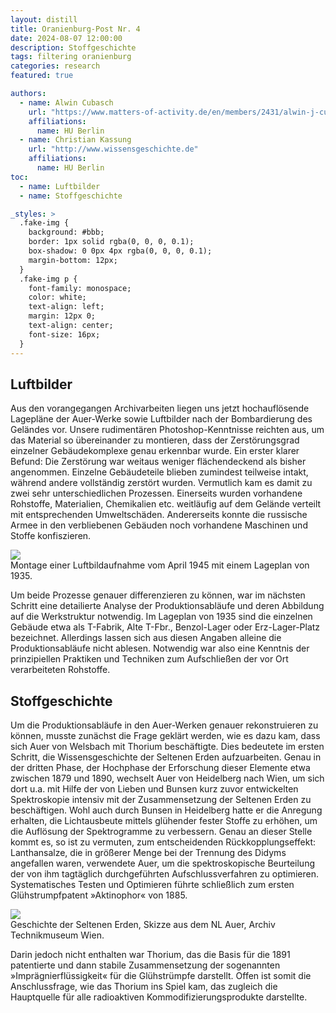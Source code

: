 ```yaml
---
layout: distill
title: Oranienburg-Post Nr. 4
date: 2024-08-07 12:00:00
description: Stoffgeschichte
tags: filtering oranienburg
categories: research 
featured: true

authors:
  - name: Alwin Cubasch
    url: "https://www.matters-of-activity.de/en/members/2431/alwin-j-cubasch"
    affiliations:
      name: HU Berlin
  - name: Christian Kassung
    url: "http://www.wissensgeschichte.de"
    affiliations:
      name: HU Berlin
toc:
  - name: Luftbilder
  - name: Stoffgeschichte

_styles: >
  .fake-img {
    background: #bbb;
    border: 1px solid rgba(0, 0, 0, 0.1);
    box-shadow: 0 0px 4px rgba(0, 0, 0, 0.1);
    margin-bottom: 12px;
  }
  .fake-img p {
    font-family: monospace;
    color: white;
    text-align: left;
    margin: 12px 0;
    text-align: center;
    font-size: 16px;
  }
---
```


## Luftbilder

Aus den vorangegangen Archivarbeiten liegen uns jetzt hochauflösende Lagepläne
der Auer-Werke sowie Luftbilder nach der Bombardierung des Geländes vor. Unsere
rudimentären Photoshop-Kenntnisse reichten aus, um das Material so übereinander
zu montieren, dass der Zerstörungsgrad einzelner Gebäudekomplexe genau
erkennbar wurde. Ein erster klarer Befund: Die Zerstörung war weitaus weniger
flächendeckend als bisher angenommen. Einzelne Gebäudeteile blieben zumindest
teilweise intakt, während andere vollständig zerstört wurden. Vermutlich kam es
damit zu zwei sehr unterschiedlichen Prozessen. Einerseits wurden vorhandene
Rohstoffe, Materialien, Chemikalien etc. weitläufig auf dem Gelände verteilt
mit entsprechenden Umweltschäden. Andererseits konnte die russische Armee in
den verbliebenen Gebäuden noch vorhandene Maschinen und Stoffe konfiszieren.

<div class="row mt-3">
    <div class="col-sm mt-3 mt-md-0">
        <img class="img-fluid rounded z-depth-1" src="{{ site.baseurl }}/assets/img/posts/oranienburg_montage.jpg">
    </div>
</div>
<div class="caption">
    Montage einer Luftbildaufnahme vom April 1945 mit einem Lageplan von 1935.
</div>

Um beide Prozesse genauer differenzieren zu können, war im nächsten Schritt
eine detailierte Analyse der Produktionsabläufe und deren Abbildung auf die
Werkstruktur notwendig. Im Lageplan von 1935 sind die einzelnen Gebäude etwa
als T-Fabrik, Alte T-Fbr., Benzol-Lager oder Erz-Lager-Platz bezeichnet.
Allerdings lassen sich aus diesen Angaben alleine die Produktionsabläufe nicht
ablesen. Notwendig war also eine Kenntnis der prinzipiellen Praktiken und
Techniken zum Aufschließen der vor Ort verarbeiteten Rohstoffe.


## Stoffgeschichte

Um die Produktionsabläufe in den Auer-Werken genauer rekonstruieren zu können,
musste zunächst die Frage geklärt werden, wie es dazu kam, dass sich Auer von
Welsbach mit Thorium beschäftigte. Dies bedeutete im ersten Schritt, die
Wissensgeschichte der Seltenen Erden aufzuarbeiten. Genau in der dritten Phase,
der Hochphase der Erforschung dieser Elemente etwa zwischen 1879 und 1890,
wechselt Auer von Heidelberg nach Wien, um sich dort u.a. mit Hilfe der von
Lieben und Bunsen kurz zuvor entwickelten Spektroskopie intensiv mit der
Zusammensetzung der Seltenen Erden zu beschäftigen. Wohl auch durch Bunsen in
Heidelberg hatte er die Anregung erhalten, die Lichtausbeute mittels glühender
fester Stoffe zu erhöhen, um die Auflösung der Spektrogramme zu verbessern.
Genau an dieser Stelle kommt es, so ist zu vermuten, zum entscheidenden
Rückkopplungseffekt: Lanthansalze, die in größerer Menge bei der Trennung des
Didyms angefallen waren, verwendete Auer, um die spektroskopische Beurteilung
der von ihm tagtäglich durchgeführten Aufschlussverfahren zu optimieren.
Systematisches Testen und Optimieren führte schließlich zum ersten
Glühstrumpfpatent »Aktinophor« von 1885.

<div class="row mt-3">
    <div class="col-sm mt-3 mt-md-0">
        <img class="img-fluid rounded z-depth-1" src="{{ site.baseurl }}/assets/img/posts/seltene-erden.jpg">
    </div>
</div>
<div class="caption">
    Geschichte der Seltenen Erden, Skizze aus dem NL Auer, Archiv Technikmuseum Wien.
</div>


Darin jedoch nicht enthalten war Thorium, das die Basis für die 1891
patentierte und dann stabile Zusammensetzung der sogenannten
»Imprägnierflüssigkeit« für die Glühstrümpfe darstellt. Offen ist somit die
Anschlussfrage, wie das Thorium ins Spiel kam, das zugleich die Hauptquelle für
alle radioaktiven Kommodifizierungsprodukte darstellte.
